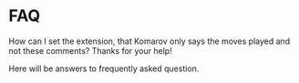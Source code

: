 FAQ
===========
How can I set the extension, that Komarov only says the moves played and not these comments? Thanks for your help!

Here will be answers to frequently asked question.

